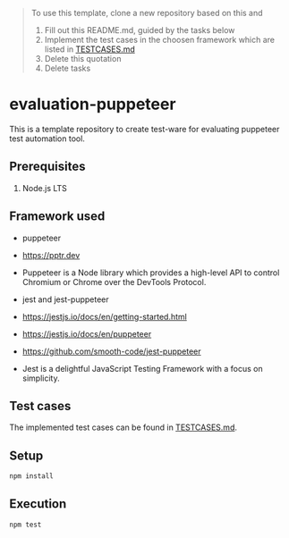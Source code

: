 > To use this template, clone a new repository based on this and
> 1. Fill out this README.md, guided by the tasks below
> 1. Implement the test cases in the choosen framework which are listed in [TESTCASES.md](TESTCASES.md)
> 1. Delete this quotation
> 1. Delete tasks

# evaluation-puppeteer

This is a template repository to create test-ware for evaluating puppeteer test automation tool.

## Prerequisites

1. Node.js LTS

## Framework used 

- puppeteer
- https://pptr.dev
- Puppeteer is a Node library which provides a high-level API to control Chromium or Chrome over the DevTools Protocol.

- jest and jest-puppeteer
- https://jestjs.io/docs/en/getting-started.html
- https://jestjs.io/docs/en/puppeteer
- https://github.com/smooth-code/jest-puppeteer
- Jest is a delightful JavaScript Testing Framework with a focus on simplicity.

## Test cases

The implemented test cases can be found in [TESTCASES.md](TESTCASES.md).

## Setup

```bash
npm install
```

## Execution

```bash
npm test
```
